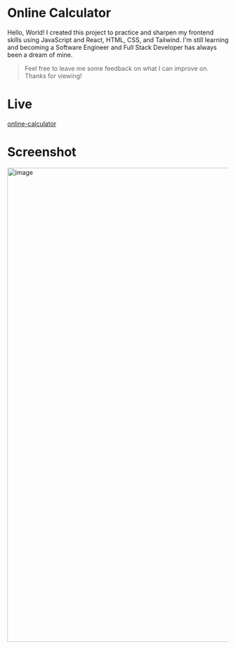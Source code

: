 # Online Calculator
Hello, World! I created this project to practice and sharpen my frontend skills using JavaScript and React, HTML, CSS, and Tailwind. I'm still learning and becoming a Software Engineer and Full Stack Developer has always been a dream of mine.
> Feel free to leave me some feedback on what I can improve on. Thanks for viewing!

# Live
[online-calculator](https://mr-n30.github.io/online-calculator/)

# Screenshot
<img width="1920" height="1080" alt="image" src="https://github.com/user-attachments/assets/5b8868d6-633b-4265-8d3b-01377c9b8880" />
